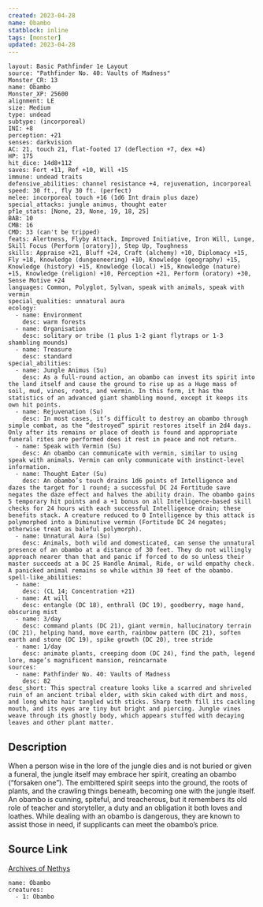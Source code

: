 ```yaml
---
created: 2023-04-28
name: Obambo
statblock: inline
tags: [monster]
updated: 2023-04-28
---
```

```statblock
layout: Basic Pathfinder 1e Layout
source: "Pathfinder No. 40: Vaults of Madness"
Monster_CR: 13
name: Obambo
Monster_XP: 25600
alignment: LE
size: Medium
type: undead
subtype: (incorporeal)
INI: +8
perception: +21
senses: darkvision
AC: 21, touch 21, flat-footed 17 (deflection +7, dex +4)
HP: 175
hit_dice: 14d8+112
saves: Fort +11, Ref +10, Will +15
immune: undead traits
defensive_abilities: channel resistance +4, rejuvenation, incorporeal
speed: 30 ft., fly 30 ft. (perfect)
melee: incorporeal touch +16 (1d6 Int drain plus daze)
special_attacks: jungle animus, thought eater
pf1e_stats: [None, 23, None, 19, 18, 25]
BAB: 10
CMB: 16
CMD: 33 (can't be tripped)
feats: Alertness, Flyby Attack, Improved Initiative, Iron Will, Lunge, Skill Focus (Perform [oratory]), Step Up, Toughness
skills: Appraise +21, Bluff +24, Craft (alchemy) +10, Diplomacy +15, Fly +18, Knowledge (dungeoneering) +10, Knowledge (geography) +15, Knowledge (history) +15, Knowledge (local) +15, Knowledge (nature) +15, Knowledge (religion) +10, Perception +21, Perform (oratory) +30, Sense Motive +24
languages: Common, Polyglot, Sylvan, speak with animals, speak with vermin
special_qualities: unnatural aura
ecology:
  - name: Environment
    desc: warm forests
  - name: Organisation
    desc: solitary or tribe (1 plus 1-2 giant flytraps or 1-3 shambling mounds)
  - name: Treasure
    desc: standard
special_abilities:
  - name: Jungle Animus (Su)
    desc: As a full-round action, an obambo can invest its spirit into the land itself and cause the ground to rise up as a Huge mass of soil, mud, vines, roots, and vermin. In this form, it has the statistics of an advanced giant shambling mound, except it keeps its own hit points.
  - name: Rejuvenation (Su)
    desc: In most cases, it’s difficult to destroy an obambo through simple combat, as the “destroyed” spirit restores itself in 2d4 days. Only after its remains or place of death is found and appropriate funeral rites are performed does it rest in peace and not return.
  - name: Speak with Vermin (Su)
    desc: An obambo can communicate with vermin, similar to using speak with animals. Vermin can only communicate with instinct-level information.
  - name: Thought Eater (Su)
    desc: An obambo’s touch drains 1d6 points of Intelligence and dazes the target for 1 round; a successful DC 24 Fortitude save negates the daze effect and halves the ability drain. The obambo gains 5 temporary hit points and a +1 bonus on all Intelligence-based skill checks for 24 hours with each successful Intelligence drain; these benefits stack. A creature reduced to 0 Intelligence by this attack is polymorphed into a Diminutive vermin (Fortitude DC 24 negates; otherwise treat as baleful polymorph).
  - name: Unnatural Aura (Su)
    desc: Animals, both wild and domesticated, can sense the unnatural presence of an obambo at a distance of 30 feet. They do not willingly approach nearer than that and panic if forced to do so unless their master succeeds at a DC 25 Handle Animal, Ride, or wild empathy check. A panicked animal remains so while within 30 feet of the obambo.
spell-like_abilities:
  - name:
    desc: (CL 14; Concentration +21)
  - name: At will
    desc: entangle (DC 18), enthrall (DC 19), goodberry, mage hand, obscuring mist
  - name: 3/day
    desc: command plants (DC 21), giant vermin, hallucinatory terrain (DC 21), helping hand, move earth, rainbow pattern (DC 21), soften earth and stone (DC 19), spike growth (DC 20), tree stride
  - name: 1/day
    desc: animate plants, creeping doom (DC 24), find the path, legend lore, mage’s magnificent mansion, reincarnate
sources:
  - name: Pathfinder No. 40: Vaults of Madness
    desc: 82
desc_short: This spectral creature looks like a scarred and shriveled ruin of an ancient tribal elder, with skin caked with dirt and moss, and long white hair tangled with sticks. Sharp teeth fill its cackling mouth, and its eyes are tiny but bright and piercing. Jungle vines weave through its ghostly body, which appears stuffed with decaying leaves and other plant matter.
```
## Description
When a person wise in the lore of the jungle dies and is not buried or given a funeral, the jungle itself may embrace her spirit, creating an obambo (“forsaken one”). The embittered spirit seeps into the ground, the roots of plants, and the crawling things beneath, becoming one with the jungle itself. An obambo is cunning, spiteful, and treacherous, but it remembers its old role of teacher and storyteller, a duty and an obligation it both loves and loathes. While dealing with an obambo is dangerous, they are known to assist those in need, if supplicants can meet the obambo’s price.
## Source Link
[Archives of Nethys](https://aonprd.com/MonsterDisplay.aspx?ItemName=Obambo)
```encounter-table
name: Obambo
creatures:
  - 1: Obambo
```
